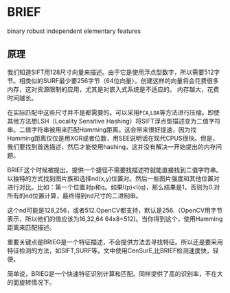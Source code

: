 # BRIEF
binary robust independent elementary features

## 原理
我们知道SIFT用128尺寸向量来描述。由于它是使用浮点型数字，所以需要512字节。相类似的SURF最少要256字节（64位向量）。创建这样的向量将会花费很多内存，这对资源限制的应用，尤其是对嵌入式系统是不适应的。 内存越大，花费时间越长。

在实际匹配中这些尺寸并不是都需要的。可以采用`PCA`,`LDA`等方法进行压缩。即使其他方法想LSH（Locality Sensitive Hashing）将SIFT浮点型描述变为二值字符串。二值字符串被用来匹配Hamming距离。这会带来很好提速，因为找Hamming距离仅仅是用XOR或者位数，用SEE说明话在现代CPUS很快。但是，我们要找到首选描述，然后才能使用hashing，这并没有解决一开始提出的内存问题。

BRIEF这个时候被提出。提供一个捷径不需要找描述符就能直接找到二值字符串。以独特的方式找到图片族和选择nd(x,y)位置对。然后一些图片强度和其他位置对进行对比。比如：第一个位置对p和q。如果I(p)<I(q)，那么结果是1，否则为0.对所有的nd位置计算，最终得到nd尺寸的二进制串。

这个nd可能是128,256，或者512.OpenCV都支持，默认是256.（OpenCV用字节表示，所以他们的值应该为16,32,64  64x8=512)。当你得到这个，使用Hamming距离来匹配描述。

重要关键点是BRIEG是一个特征描述，不会提供方法去寻找特征。所以还是要采用特征检测的方法，如SIFT,SURF等。文中使用CenSurE,比BRIEF检测速度快，轻便。

简单说，BRIEG是一个快速特征识别计算和匹配。同样提供了高的识别率，不在大的面旋转情况下。